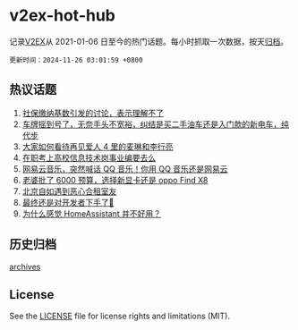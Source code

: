 # v2ex-hot-hub

 记录[V2EX](https://www.v2ex.com/)从 2021-01-06 日至今的热门话题。每小时抓取一次数据，按天[归档](archives)。

`更新时间：2024-11-26 03:01:59 +0800`

## 热议话题

1. [社保缴纳基数引发的讨论，表示理解不了](https://www.v2ex.com/t/1092285)
1. [车牌摇到号了，无奈手头不宽裕，纠结是买二手油车还是入门款的新电车，纯代步](https://www.v2ex.com/t/1092377)
1. [大家如何看待再见爱人 4 里的麦琳和李行亮](https://www.v2ex.com/t/1092341)
1. [在职考上高校信息技术岗事业编要去么](https://www.v2ex.com/t/1092271)
1. [网易云音乐，突然喊话 QQ 音乐！你用 QQ 音乐还是网易云](https://www.v2ex.com/t/1092401)
1. [老婆批了 6000 预算，选择新显卡还是 oppo Find X8](https://www.v2ex.com/t/1092504)
1. [北京自如遇到恶心合租室友](https://www.v2ex.com/t/1092317)
1. [最终还是对开发者下手了🤣](https://www.v2ex.com/t/1092326)
1. [为什么感觉 HomeAssistant 并不好用？](https://www.v2ex.com/t/1092415)

## 历史归档

[archives](archives)

## License

See the [LICENSE](LICENSE) file for license rights and limitations (MIT).
